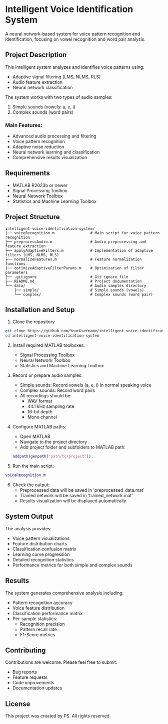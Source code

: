 # Intelligent Voice Identification System

A neural network-based system for voice pattern recognition and identification, focusing on vowel recognition and word pair analysis.

## Project Description

This intelligent system analyzes and identifies voice patterns using:

- Adaptive signal filtering (LMS, NLMS, RLS)
- Audio feature extraction
- Neural network classification

The system works with two types of audio samples:

1. Simple sounds (vowels: a, e, i)
2. Complex sounds (word pairs)

### Main Features:

- Advanced audio processing and filtering
- Voice pattern recognition
- Adaptive noise reduction
- Neural network learning and classification
- Comprehensive results visualization

## Requirements

- MATLAB R2023b or newer
- Signal Processing Toolbox
- Neural Network Toolbox
- Statistics and Machine Learning Toolbox

## Project Structure

```
intelligent-voice-identification-system/
├── voiceRecognition.m                # Main script for voice pattern recognition
├── preprocessAudio.m                 # Audio preprocessing and feature extraction
├── applyAdaptiveFilters.m            # Implementation of adaptive filters (LMS, NLMS, RLS)
├── normalizeFeatures.m               # Feature normalization functions
├── optimizeAdaptiveFilterParams.m    # Optimization of filter parameters
├── .gitignore                        # Git ignore file
├── README.md                         # Project documentation
└── data/                             # Audio samples directory
    ├── simple/                       # Simple sounds (vowels)
    └── complex/                      # Complex sounds (word pair)
```

## Installation and Setup

1. Clone the repository

```bash
git clone https://github.com/YourUsername/intelligent-voice-identification-system.git
cd intelligent-voice-identification-system
```

2. Install required MATLAB toolboxes:

   - Signal Processing Toolbox
   - Neural Network Toolbox
   - Statistics and Machine Learning Toolbox

3. Record or prepare audio samples:

   - Simple sounds: Record vowels (a, e, i) in normal speaking voice
   - Complex sounds: Record word pairs
   - All recordings should be:
     - WAV format
     - 44.1 kHz sampling rate
     - 16-bit depth
     - Mono channel

4. Configure MATLAB paths:

   - Open MATLAB
   - Navigate to the project directory
   - Add project folder and subfolders to MATLAB path:

   ```matlab
   addpath(genpath('path/to/project'));
   ```

5. Run the main script:

```matlab
voiceRecognition.m
```

6. Check the output:
   - Preprocessed data will be saved in 'preprocessed_data.mat'
   - Trained network will be saved in 'trained_network.mat'
   - Results visualization will be displayed automatically

## System Output

The analysis provides:

- Voice pattern visualizations
- Feature distribution charts
- Classification confusion matrix
- Learning curve progression
- Detailed recognition statistics
- Performance metrics for both simple and complex sounds

## Results

The system generates comprehensive analysis including:

- Pattern recognition accuracy
- Voice feature distribution
- Classification performance matrix
- Per-sample statistics:
  - Recognition precision
  - Pattern recall rate
  - F1-Score metrics

## Contributing

Contributions are welcome. Please feel free to submit:

- Bug reports
- Feature requests
- Code improvements
- Documentation updates

## License

This project was created by PS. All rights reserved.

